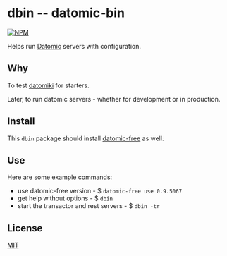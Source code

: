 # dbin -- datomic-bin

[![NPM](https://nodei.co/npm/dbin.png?mini=true)](https://www.npmjs.org/package/dbin)

Helps run [Datomic](http://datomic.com) servers with configuration.

## Why

To test [datomiki](https://github.com/datomicon/datomiki) for starters.

Later, to run datomic servers - whether for development or in production.

## Install

This `dbin` package should install
[datomic-free](https://www.npmjs.org/package/datomic-free) as well.

## Use

Here are some example commands:

* use datomic-free version - $ `datomic-free use 0.9.5067`
* get help without options - $ `dbin`
* start the transactor and rest servers - $ `dbin -tr`

## License

[MIT](http://orlin.mit-license.org)
